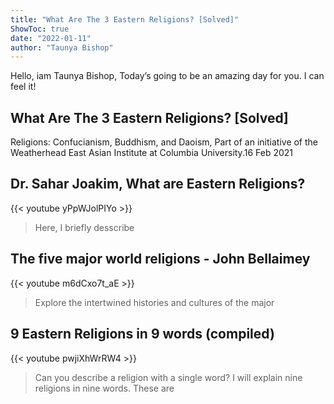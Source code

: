 ```yaml
---
title: "What Are The 3 Eastern Religions? [Solved]"
ShowToc: true 
date: "2022-01-11"
author: "Taunya Bishop" 
---
```


Hello, iam Taunya Bishop, Today’s going to be an amazing day for you. I can feel it!
## What Are The 3 Eastern Religions? [Solved]
Religions: Confucianism, Buddhism, and Daoism, Part of an initiative of the Weatherhead East Asian Institute at Columbia University.16 Feb 2021

## Dr. Sahar Joakim, What are Eastern Religions?
{{< youtube yPpWJolPIYo >}}
>Here, I briefly desscribe 

## The five major world religions - John Bellaimey
{{< youtube m6dCxo7t_aE >}}
>Explore the intertwined histories and cultures of the major 

## 9 Eastern Religions in 9 words (compiled)
{{< youtube pwjiXhWrRW4 >}}
>Can you describe a religion with a single word? I will explain nine religions in nine words. These are 

